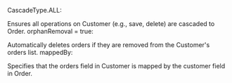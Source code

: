 CascadeType.ALL:

Ensures all operations on Customer (e.g., save, delete) are cascaded to Order.
orphanRemoval = true:

Automatically deletes orders if they are removed from the Customer's orders list.
mappedBy:

Specifies that the orders field in Customer is mapped by the customer field in Order.